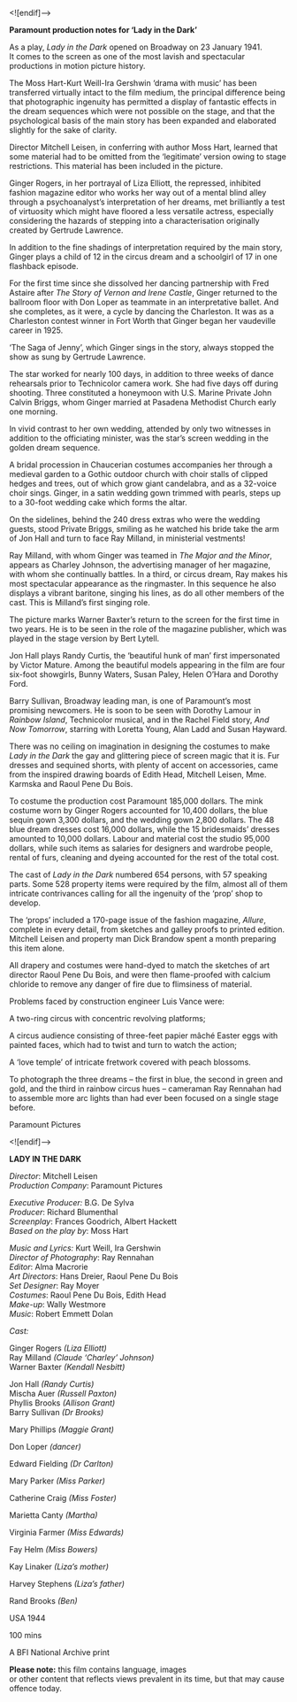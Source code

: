 <![endif]-->

**Paramount production notes for ‘Lady in the Dark’**

As a play, _Lady in the Dark_ opened on Broadway on 23 January 1941.  
It comes to the screen as one of the most lavish and spectacular productions in motion picture history.

The Moss Hart-Kurt Weill-Ira Gershwin ‘drama with music’ has been transferred virtually intact to the film medium, the principal difference being that photographic ingenuity has permitted a display of fantastic effects in the dream sequences which were not possible on the stage, and that the psychological basis of the main story has been expanded and elaborated slightly for the sake of clarity.

Director Mitchell Leisen, in conferring with author Moss Hart, learned that some material had to be omitted from the ‘legitimate’ version owing to stage restrictions. This material has been included in the picture.

Ginger Rogers, in her portrayal of Liza Elliott, the repressed, inhibited fashion magazine editor who works her way out of a mental blind alley through a psychoanalyst’s interpretation of her dreams, met brilliantly a test of virtuosity which might have floored a less versatile actress, especially considering the hazards of stepping into a characterisation originally created by Gertrude Lawrence.

In addition to the fine shadings of interpretation required by the main story, Ginger plays a child of 12 in the circus dream and a schoolgirl of 17 in one flashback episode.

For the first time since she dissolved her dancing partnership with Fred Astaire after _The Story of Vernon and Irene Castle_, Ginger returned to the ballroom floor with Don Loper as teammate in an interpretative ballet. And she completes, as it were, a cycle by dancing the Charleston. It was as a Charleston contest winner in Fort Worth that Ginger began her vaudeville career in 1925.

‘The Saga of Jenny’, which Ginger sings in the story, always stopped the show as sung by Gertrude Lawrence.

The star worked for nearly 100 days, in addition to three weeks of dance rehearsals prior to Technicolor camera work. She had five days off during shooting. Three constituted a honeymoon with U.S. Marine Private John  
Calvin Briggs, whom Ginger married at Pasadena Methodist Church early  
one morning.

In vivid contrast to her own wedding, attended by only two witnesses in addition to the officiating minister, was the star’s screen wedding in the golden dream sequence.

A bridal procession in Chaucerian costumes accompanies her through a medieval garden to a Gothic outdoor church with choir stalls of clipped hedges and trees, out of which grow giant candelabra, and as a 32-voice choir sings. Ginger, in a satin wedding gown trimmed with pearls, steps up to a 30-foot wedding cake which forms the altar.

On the sidelines, behind the 240 dress extras who were the wedding guests, stood Private Briggs, smiling as he watched his bride take the arm of Jon Hall and turn to face Ray Milland, in ministerial vestments!

Ray Milland, with whom Ginger was teamed in _The Major and the Minor_, appears as Charley Johnson, the advertising manager of her magazine, with whom she continually battles. In a third, or circus dream, Ray makes his most spectacular appearance as the ringmaster. In this sequence he also displays a vibrant baritone, singing his lines, as do all other members of the cast. This is Milland’s first singing role.

The picture marks Warner Baxter’s return to the screen for the first time in two years. He is to be seen in the role of the magazine publisher, which was played in the stage version by Bert Lytell.

Jon Hall plays Randy Curtis, the ‘beautiful hunk of man’ first impersonated by Victor Mature. Among the beautiful models appearing in the film are four six-foot showgirls, Bunny Waters, Susan Paley, Helen O’Hara and Dorothy Ford.

Barry Sullivan, Broadway leading man, is one of Paramount’s most promising newcomers. He is soon to be seen with Dorothy Lamour in _Rainbow Island_, Technicolor musical, and in the Rachel Field story, _And Now Tomorrow_, starring with Loretta Young, Alan Ladd and Susan Hayward.

There was no ceiling on imagination in designing the costumes to make _Lady in the Dark_ the gay and glittering piece of screen magic that it is. Fur dresses and sequined shorts, with plenty of accent on accessories, came from the inspired drawing boards of Edith Head, Mitchell Leisen, Mme. Karmska and Raoul Pene Du Bois.

To costume the production cost Paramount 185,000 dollars. The mink costume worn by Ginger Rogers accounted for 10,400 dollars, the blue sequin gown 3,300 dollars, and the wedding gown 2,800 dollars. The 48 blue dream dresses cost 16,000 dollars, while the 15 bridesmaids’ dresses amounted to 10,000 dollars. Labour and material cost the studio 95,000 dollars, while such items as salaries for designers and wardrobe people, rental of furs, cleaning and dyeing accounted for the rest of the total cost.

The cast of _Lady in the Dark_ numbered 654 persons, with 57 speaking parts. Some 528 property items were required by the film, almost all of them intricate contrivances calling for all the ingenuity of the ‘prop’ shop to develop.

The ‘props’ included a 170-page issue of the fashion magazine, _Allure_, complete in every detail, from sketches and galley proofs to printed edition. Mitchell Leisen and property man Dick Brandow spent a month preparing this item alone.

All drapery and costumes were hand-dyed to match the sketches of art director Raoul Pene Du Bois, and were then flame-proofed with calcium chloride to remove any danger of fire due to flimsiness of material.

Problems faced by construction engineer Luis Vance were:

A two-ring circus with concentric revolving platforms;

A circus audience consisting of three-feet papier mâché Easter eggs with painted faces, which had to twist and turn to watch the action;

A ‘love temple’ of intricate fretwork covered with peach blossoms.

To photograph the three dreams – the first in blue, the second in green and gold, and the third in rainbow circus hues – cameraman Ray Rennahan had to assemble more arc lights than had ever been focused on a single stage before.

Paramount Pictures

<![endif]-->

**LADY IN THE DARK**

_Director_: Mitchell Leisen  
_Production Company_: Paramount Pictures

_Executive Producer:_ B.G. De Sylva  
_Producer_: Richard Blumenthal  
_Screenplay_: Frances Goodrich, Albert Hackett  
_Based on the play by_: Moss Hart

_Music and Lyrics:_ Kurt Weill, Ira Gershwin  
_Director of Photography_: Ray Rennahan  
_Editor_: Alma Macrorie  
_Art Directors_: Hans Dreier, Raoul Pene Du Bois  
_Set Designer_: Ray Moyer  
_Costumes_: Raoul Pene Du Bois, Edith Head  
_Make-up_: Wally Westmore  
_Music_: Robert Emmett Dolan

_Cast:_

Ginger Rogers _(Liza Elliott)_  
Ray Milland _(Claude ‘Charley’ Johnson)_  
Warner Baxter _(Kendall Nesbitt)_

Jon Hall _(Randy Curtis)_  
Mischa Auer _(Russell Paxton)_  
Phyllis Brooks _(Allison Grant)_  
Barry Sullivan _(Dr Brooks)_

Mary Phillips _(Maggie Grant)_

Don Loper _(dancer)_

Edward Fielding _(Dr Carlton)_

Mary Parker _(Miss Parker)_

Catherine Craig _(Miss Foster)_

Marietta Canty _(Martha)_

Virginia Farmer _(Miss Edwards)_

Fay Helm _(Miss Bowers)_

Kay Linaker _(Liza’s mother)_

Harvey Stephens _(Liza’s father)_

Rand Brooks _(Ben)_

USA 1944

100 mins

A BFI National Archive print

**Please note:** this film contains language, images  
or other content that reflects views prevalent in its time, but that may cause offence today.
<!--stackedit_data:
eyJoaXN0b3J5IjpbLTE3MzI3MTc2OTZdfQ==
-->